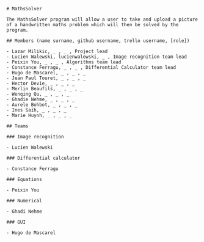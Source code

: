     # MathsSolver

    The MathsSolver program will allow a user to take and upload a picture
    of a handwritten maths problem which will then be solved by the
    program.

    ## Members (name surname, github username, trello username, [role])

    - Lazar Milikic, _ , _ , Project lead
    - Lucien Walewski, lucienwalewski, _ , Image recognition team lead
    - Peixin You, _ , _ , Algorithms team lead
    - Constance Ferragu, _ , _ , Differential Calculator team lead
    - Hugo de Mascarel, _ , _ , _
    - Jean Paul Touret, _ , _ , _
    - Hector Devie, _ , _ , _
    - Merlin Beaufils, _ , _ , _
    - Wenqing Qu, _ , _ , _
    - Ghadie Nehme, _ , _ , _
    - Aurele Bohbot, _ , _ , _
    - Ines Saih, _ , _ , _
    - Marie Huynh, _ , _ , _ 

    ## Teams

    ### Image recognition

    - Lucien Walewski

    ### Differential calculator

    - Constance Ferragu

    ### Equations

    - Peixin You

    ### Numerical

    - Ghadi Nehme
    
    ### GUI

    - Hugo de Mascarel
